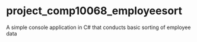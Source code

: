 # project_comp10068_employeesort
A simple console application in C# that conducts basic sorting of employee data
